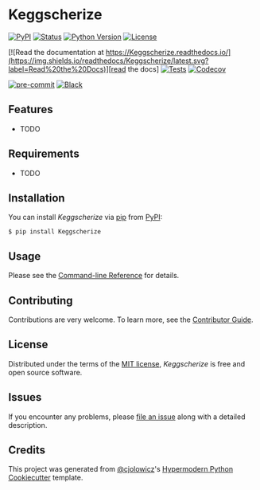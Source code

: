 # Keggscherize

[![PyPI](https://img.shields.io/pypi/v/Keggscherize.svg)][pypi status]
[![Status](https://img.shields.io/pypi/status/Keggscherize.svg)][pypi status]
[![Python Version](https://img.shields.io/pypi/pyversions/Keggscherize)][pypi status]
[![License](https://img.shields.io/pypi/l/Keggscherize)][license]

[![Read the documentation at https://Keggscherize.readthedocs.io/](https://img.shields.io/readthedocs/Keggscherize/latest.svg?label=Read%20the%20Docs)][read the docs]
[![Tests](https://github.com/emarquezz/Keggscherize/workflows/Tests/badge.svg)][tests]
[![Codecov](https://codecov.io/gh/emarquezz/Keggscherize/branch/main/graph/badge.svg)][codecov]

[![pre-commit](https://img.shields.io/badge/pre--commit-enabled-brightgreen?logo=pre-commit&logoColor=white)][pre-commit]
[![Black](https://img.shields.io/badge/code%20style-black-000000.svg)][black]

[pypi status]: https://pypi.org/project/Keggscherize/
[read the docs]: https://Keggscherize.readthedocs.io/
[tests]: https://github.com/emarquezz/Keggscherize/actions?workflow=Tests
[codecov]: https://app.codecov.io/gh/emarquezz/Keggscherize
[pre-commit]: https://github.com/pre-commit/pre-commit
[black]: https://github.com/psf/black

## Features

- TODO

## Requirements

- TODO

## Installation

You can install _Keggscherize_ via [pip] from [PyPI]:

```console
$ pip install Keggscherize
```

## Usage

Please see the [Command-line Reference] for details.

## Contributing

Contributions are very welcome.
To learn more, see the [Contributor Guide].

## License

Distributed under the terms of the [MIT license][license],
_Keggscherize_ is free and open source software.

## Issues

If you encounter any problems,
please [file an issue] along with a detailed description.

## Credits

This project was generated from [@cjolowicz]'s [Hypermodern Python Cookiecutter] template.

[@cjolowicz]: https://github.com/cjolowicz
[pypi]: https://pypi.org/
[hypermodern python cookiecutter]: https://github.com/cjolowicz/cookiecutter-hypermodern-python
[file an issue]: https://github.com/emarquezz/Keggscherize/issues
[pip]: https://pip.pypa.io/

<!-- github-only -->

[license]: https://github.com/emarquezz/Keggscherize/blob/main/LICENSE
[contributor guide]: https://github.com/emarquezz/Keggscherize/blob/main/CONTRIBUTING.md
[command-line reference]: https://Keggscherize.readthedocs.io/en/latest/usage.html
